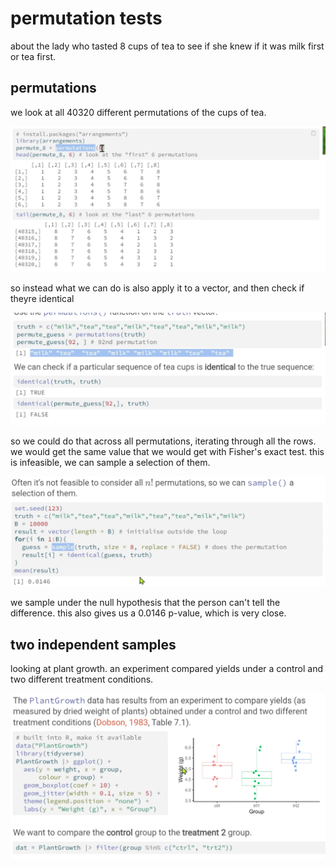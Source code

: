 # permutation tests

about the lady who tasted 8 cups of tea to see if she knew if it was milk first or tea first.

## permutations

we look at all 40320 different permutations of the cups of tea.

<p align="center">
    <img src="https://github.com/infernocadet/data2002/blob/main/graphics/per.png" width="auto" height="auto">
</p>

so instead what we can do is also apply it to a vector, and then check if theyre identical

<p align="center">
    <img src="https://github.com/infernocadet/data2002/blob/main/graphics/per1.png" width="auto" height="auto">
</p>

so we could do that across all permutations, iterating through all the rows. we would get the same value that we would get with Fisher's exact test. this is infeasible, we can sample a selection of them.

<p align="center">
    <img src="https://github.com/infernocadet/data2002/blob/main/graphics/per2.png" width="auto" height="auto">
</p>

we sample under the null hypothesis that the person can't tell the difference. this also gives us a 0.0146 p-value, which is very close.

## two independent samples

looking at plant growth. an experiment compared yields under a control and two different treatment conditions.

<p align="center">
    <img src="https://github.com/infernocadet/data2002/blob/main/graphics/pg.png" width="auto" height="auto">
</p>
